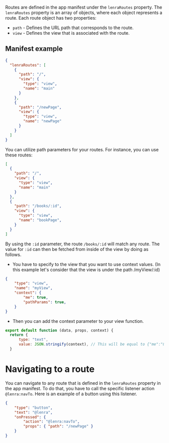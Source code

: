 Routes are defined in the app manifest under the `lenraRoutes` property. The `lenraRoutes` property is an array of objects, where each object represents a route. Each route object has two properties:

- `path` - Defines the URL path that corresponds to the route.
- `view` - Defines the view that is associated with the route.

## Manifest example

```json
{
  "lenraRoutes": [
    {
      "path": "/",
      "view": {
        "type": "view",
        "name": "main"
      }
    },
    {
      "path": "/newPage",
      "view": {
        "type": "view",
        "name": "newPage"
      }
    }
  ]
}
```

You can utilize path parameters for your routes. For instance, you can use these routes:

```json
[
  {
    "path": "/",
    "view": {
      "type": "view",
      "name": "main"
    }
  },
  {
    "path": "/books/:id",
    "view": {
      "type": "view",
      "name": "bookPage",
    }
  }
]
```

By using the `:id` parameter, the route `/books/:id` will match any route. The value for `:id` can then be fetched from inside of the view by doing as follows.

- You have to specify to the view that you want to use context values. (In this example let's consider that the view is under the path /myView/:id)

```json
{
    "type": "view",
    "name": "myView",
    "context": {
        "me": true,
        "pathParams": true,
    }
}
```

- Then you can add the context parameter to your view function.

```javascript
export default function (data, props, context) {
  return {
      type: "text",
      value: JSON.stringify(context), // This will be equal to {"me":"8bf756dd-0028-4bbd-b439-083add59ba54","pathParams":{"id":1}}
  }
```

# Navigating to a route

You can navigate to any route that is defined in the `lenraRoutes` property in the app manifest. To do that, you have to call the specific listener action `@lenra:navTo`. Here is an example of a button using this listener.

```json
{
    "type": "button",
    "text": "@lenra",
    "onPressed": {
        "action": "@lenra:navTo",
        "props": { "path": "/newPage" }
    }
}
```
